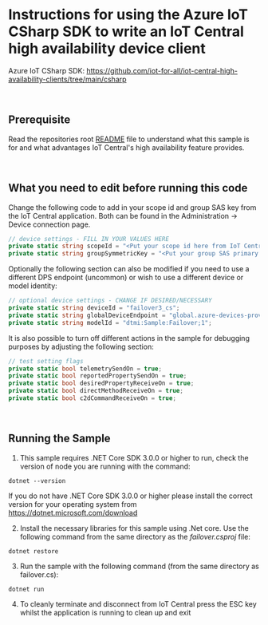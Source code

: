 # Instructions for using the Azure IoT CSharp SDK to write an IoT Central high availability device client

Azure IoT CSharp SDK: https://github.com/iot-for-all/iot-central-high-availability-clients/tree/main/csharp

&nbsp;
## Prerequisite

Read the repositories root [README](https://github.com/iot-for-all/iot-central-high-availability-clients/blob/main/README.md) file to understand what this sample is for and what advantages IoT Central's high availability feature provides. 

&nbsp;
## What you need to edit before running this code

Change the following code to add in your scope id and group SAS key from the IoT Central application.  Both can be found in the Administration -> Device connection page.

``` csharp
// device settings - FILL IN YOUR VALUES HERE
private static string scopeId = "<Put your scope id here from IoT Central Administration -> Device connection>";
private static string groupSymmetricKey = "<Put your group SAS primary key here from IoT Central Administration -> Device Connection -> SAS-IoT-Devices>";
```

Optionally the following section can also be modified if you need to use a different DPS endpoint (uncommon) or wish to use a different device or model identity:

``` csharp
// optional device settings - CHANGE IF DESIRED/NECESSARY
private static string deviceId = "failover3_cs";
private static string globalDeviceEndpoint = "global.azure-devices-provisioning.net";
private static string modelId = "dtmi:Sample:Failover;1";
```
It is also possible to turn off different actions in the sample for debugging purposes by adjusting the following section:

``` csharp
// test setting flags
private static bool telemetrySendOn = true;
private static bool reportedPropertySendOn = true;
private static bool desiredPropertyReceiveOn = true;
private static bool directMethodReceiveOn = true;
private static bool c2dCommandReceiveOn = true;
```

&nbsp;
## Running the Sample

1. This sample requires .NET Core SDK 3.0.0 or higher to run, check the version of node you are running with the command:

``` shell
dotnet --version
```

If you do not have .NET Core SDK 3.0.0 or higher please install the correct version for your operating system from https://dotnet.microsoft.com/download

2. Install the necessary libraries for this sample using .Net core.  Use the following command from the same directory as the *failover.csproj* file:

``` shell
dotnet restore
```
3. Run the sample with the following command (from the same directory as failover.cs):

``` shell
dotnet run
```
4. To cleanly terminate and disconnect from IoT Central press the ESC key whilst the application is running to clean up and exit
